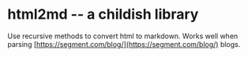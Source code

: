 # html2md -- a childish library

Use recursive methods to convert html to markdown. Works well when parsing [https://segment.com/blog/](https://segment.com/blog/) blogs.
